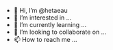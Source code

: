 - 👋 Hi, I’m @hetaeau
- 👀 I’m interested in ...
- 🌱 I’m currently learning ...
- 💞️ I’m looking to collaborate on ...
- 📫 How to reach me ...

<!---
hetaeau/hetaeau is a ✨ special ✨ repository because its `README.md` (this file) appears on your GitHub profile.
You can click the Preview link to take a look at your changes.
--->
